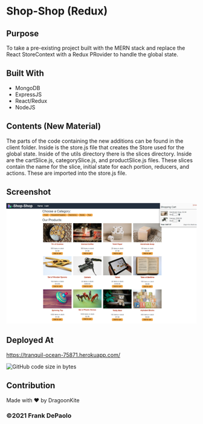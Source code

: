 # Shop-Shop (Redux)

## Purpose
To take a pre-existing project built with the MERN stack and replace the React StoreContext with a Redux PRovider to handle the global state. 

## Built With
* MongoDB
* ExpressJS
* React/Redux
* NodeJS

## Contents (New Material)
The parts of the code containing the new additions can be found in the client folder. Inside is the store.js file that creates the Store used for the global state. Inside of the utils directory there is the slices directory. Inside are the cartSlice.js, categorySlice.js, and productSlice.js files. These slices contain the name for the slice, initial state for each portion, reducers, and actions. These are imported into the store.js file.   
## Screenshot
![screenshot](./shop-shop-ss.png)

## Deployed At
https://tranquil-ocean-75871.herokuapp.com/

![GitHub code size in bytes](https://img.shields.io/github/languages/code-size/DragoonKite/shop-shop)

## Contribution
Made with ❤️ by DragoonKite

### ©️2021 Frank DePaolo